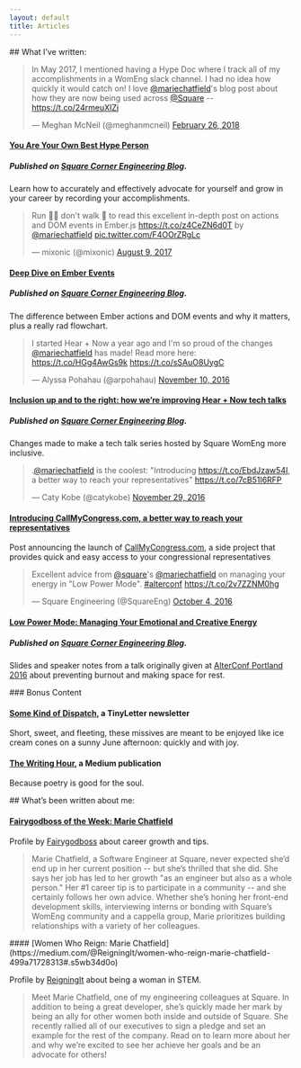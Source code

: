 ```yaml
---
layout: default
title: Articles
---
```


<div class="content__section" markdown="block">
## What I’ve written:
</div>

<div class="content__section">
  <div class="content__section__media content__section__media--small">
    <blockquote class="twitter-tweet" data-lang="en"><p lang="en" dir="ltr">In May 2017, I mentioned having a Hype Doc where I track all of my accomplishments in a WomEng slack channel. I had no idea how quickly it would catch on! I love <a href="https://twitter.com/mariechatfield?ref_src=twsrc%5Etfw">@mariechatfield</a>&#39;s blog post about how they are now being used across <a href="https://twitter.com/Square?ref_src=twsrc%5Etfw">@Square</a> -- <a href="https://t.co/24rmeuXIZj">https://t.co/24rmeuXIZj</a></p>&mdash; Meghan McNeil (@meghanmcneil) <a href="https://twitter.com/meghanmcneil/status/968243247993602048?ref_src=twsrc%5Etfw">February 26, 2018</a></blockquote>
  </div>

  <div class="content__section__text" markdown="block">

#### [You Are Your Own Best Hype Person](https://medium.com/square-corner-blog/you-are-your-own-best-hype-person-cf1e3a83c0c2)

##### Published on [Square Corner Engineering Blog](https://medium.com/square-corner-blog).

Learn how to accurately and effectively advocate for yourself and grow in your career by recording your accomplishments.

  </div>
</div>

<div class="content__section">
  <div class="content__section__media content__section__media--small">
    <blockquote class="content-media twitter-tweet" data-lang="en"><p lang="en" dir="ltr">Run 🏃‍♀️ don&#39;t walk 🚶 to read this excellent in-depth post on actions and DOM events in Ember.js <a href="https://t.co/z4CeZN6d0T">https://t.co/z4CeZN6d0T</a> by <a href="https://twitter.com/mariechatfield">@mariechatfield</a> <a href="https://t.co/F4OOrZRgLc">pic.twitter.com/F4OOrZRgLc</a></p>&mdash; mixonic (@mixonic) <a href="https://twitter.com/mixonic/status/895329691061469188">August 9, 2017</a></blockquote>
  </div>

  <div class="content__section__text" markdown="block">

#### [Deep Dive on Ember Events](https://medium.com/square-corner-blog/deep-dive-on-ember-events-cf684fd3b808)

##### Published on [Square Corner Engineering Blog](https://medium.com/square-corner-blog).

The difference between Ember actions and DOM events and why it matters, plus a really rad flowchart.

  </div>
</div>

<div class="content__section">
  <div class="content__section__media content__section__media--small">
    <blockquote class="twitter-tweet" data-lang="en"><p lang="en" dir="ltr">I started Hear + Now a year ago and I&#39;m so proud of the changes <a href="https://twitter.com/mariechatfield">@mariechatfield</a> has made! Read more here: <a href="https://t.co/HGg4AwGs9k">https://t.co/HGg4AwGs9k</a> <a href="https://t.co/sSAuO8UygC">https://t.co/sSAuO8UygC</a></p>&mdash; Alyssa Pohahau (@arpohahau) <a href="https://twitter.com/arpohahau/status/796816779850956800">November 10, 2016</a></blockquote>
  </div>
  <div class="content__section__text" markdown="block">

#### [Inclusion up and to the right: how we’re improving Hear + Now tech talks](https://medium.com/square-corner-blog/inclusion-up-and-to-the-right-how-were-improving-hear-now-tech-talks-4e653c8056b1)

##### Published on [Square Corner Engineering Blog](https://medium.com/square-corner-blog).

Changes made to make a tech talk series hosted by Square WomEng more inclusive.

  </div>
</div>

<div class="content__section">
  <div class="content__section__media content__section__media--small">
    <blockquote class="twitter-tweet" data-lang="en"><p lang="en" dir="ltr">.<a href="https://twitter.com/mariechatfield">@mariechatfield</a> is the coolest: &quot;Introducing <a href="https://t.co/EbdJzaw54I">https://t.co/EbdJzaw54I</a>, a better way to reach your representatives&quot; <a href="https://t.co/7cB51I6RFP">https://t.co/7cB51I6RFP</a></p>&mdash; Caty Kobe (@catykobe) <a href="https://twitter.com/catykobe/status/803403483407753216">November 29, 2016</a></blockquote>
  </div>
  <div class="content__section__text" markdown="block">

#### [Introducing CallMyCongress.com, a better way to reach your representatives](https://medium.com/@mariechatfield/introducing-callmycongress-com-a-better-way-to-reach-your-representatives-51b86f3e547c#.uxmebhsx6)

Post announcing the launch of [CallMyCongress.com](https://www.callmycongress.com), a side project that provides quick and easy access to your congressional representatives

  </div>
</div>

<div class="content__section">
  <div class="content__section__media content__section__media--small">
    <blockquote class="twitter-tweet" data-lang="en"><p lang="en" dir="ltr">Excellent advice from <a href="https://twitter.com/Square">@square</a>&#39;s <a href="https://twitter.com/mariechatfield">@mariechatfield</a> on managing your energy in &quot;Low Power Mode&quot;. <a href="https://twitter.com/hashtag/alterconf?src=hash">#alterconf</a> <a href="https://t.co/2v7ZZNM0hg">https://t.co/2v7ZZNM0hg</a></p>&mdash; Square Engineering (@SquareEng) <a href="https://twitter.com/SquareEng/status/783396502500630528">October 4, 2016</a></blockquote>
  </div>
  <div class="content__section__text" markdown="block">

#### [Low Power Mode: Managing Your Emotional and Creative Energy](https://medium.com/square-corner-blog/low-power-mode-managing-your-emotional-and-creative-energy-3ce6faad74a8#.d69hlvpw6)

##### Published on [Square Corner Engineering Blog](https://medium.com/square-corner-blog).

Slides and speaker notes from a talk originally given at [AlterConf Portland 2016](https://www.alterconf.com/conferences/portland-or-2016) about preventing burnout and making space for rest.

  </div>
</div>

<div class="content__section" markdown="block">
  <div class="content__section__text" markdown="block">
### Bonus Content

#### [Some Kind of Dispatch](http://tinyletter.com/mariechatfield), a TinyLetter newsletter

Short, sweet, and fleeting, these missives are meant to be enjoyed like ice cream cones on a sunny June afternoon: quickly and with joy.

#### [The Writing Hour](https://medium.com/the-writing-hour), a Medium publication

Because poetry is good for the soul.
  </div>
</div>


<div class="content__section" markdown="block">
## What’s been written about me:
</div>

<div class="content__section">
  <div class="content__section__text" markdown="block">

#### [Fairygodboss of the Week: Marie Chatfield](https://fairygodboss.com/articles/fairygodboss-of-the-week-marie-chatfield)

Profile by [Fairygodboss](https://fairygodboss.com/) about career growth and tips.

> Marie Chatfield, a Software Engineer at Square, never expected she’d end up in her current position -- but she’s thrilled that she did. She says her job has led to her growth "as an engineer but also as a whole person." Her #1 career tip is to participate in a community -- and she certainly follows her own advice. Whether she’s honing her front-end development skills, interviewing interns or bonding with Square’s WomEng community and a cappella group, Marie prioritizes building relationships with a variety of her colleagues.

  </div>
</div>

<div class="content__section">
  <div class="content__section__text" markdown="block">
#### [Women Who Reign: Marie Chatfield](https://medium.com/@ReigningIt/women-who-reign-marie-chatfield-499a71728313#.s5wb34d0o)

Profile by [ReigningIt](https://reigningit.wordpress.com) about being a woman in STEM.

> Meet Marie Chatfield, one of my engineering colleagues at Square. In addition to being a great developer, she’s quickly made her mark by being an ally for other women both inside and outside of Square. She recently rallied all of our executives to sign a pledge and set an example for the rest of the company. Read on to learn more about her and why we’re excited to see her achieve her goals and be an advocate for others!
  </div>
</div>

<script async src="//platform.twitter.com/widgets.js" charset="utf-8"></script>
